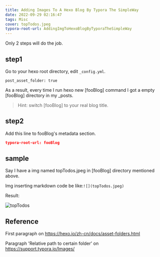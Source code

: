 ```yaml
---
title: Adding Images To A Hexo Blog By Typora The SimpleWay
date: 2022-09-29 02:16:47
tags: Misc
cover: topTodos.jpeg
typora-root-url: AddingImgToHexoBlogByTyporaTheSimpleWay
---
```


Only 2 steps will do the job.

## step1

Go to your hexo root directory, edit `_config.yml`.

```
post_asset_folder: true
```

As a result, every time I run hexo new [fooBlog] command I got a empty [fooBlog] directory in my _posts.

> Hint: switch [fooBlog] to your real blog title.

## step2

Add this line to fooBlog's metadata section.

```json
typora-root-url: fooBlog
```

## sample

Say I have a img named topTodos.jpeg in [fooBlog] directory mentioned above.

Img inserting markdown code be like:`![](topTodos.jpeg)`

Result:

![topTodos](topTodos.jpeg)

## Reference

First paragraph on https://hexo.io/zh-cn/docs/asset-folders.html

Paragraph 'Relative path to certain folder' on https://support.typora.io/Images/

